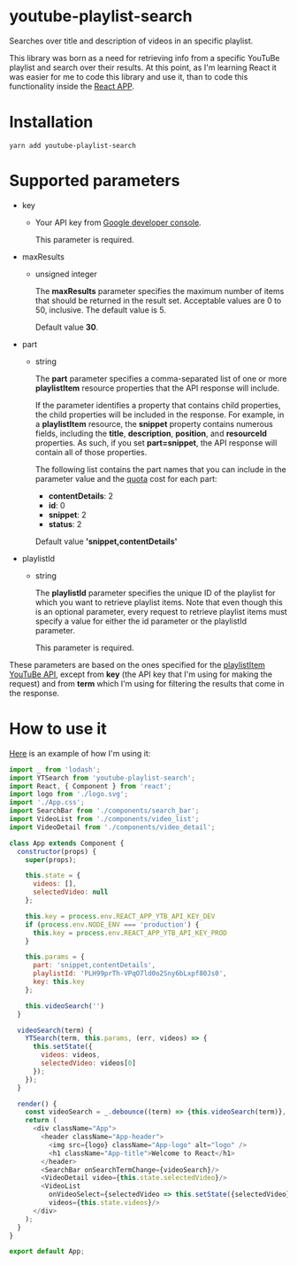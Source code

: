 # youtube-playlist-search

Searches over title and description of videos in an specific playlist.

This library was born as a need for retrieving info from a specific YouTuBe playlist and search over their results. At this point, as I'm learning React it was easier for me to code this library and use it, than to code this functionality inside the [React APP](https://github.com/nisevi/scrums).

# Installation

`yarn add youtube-playlist-search`

# Supported parameters

  - key
    - Your API key from [Google developer console](https://console.developers.google.com/apis/credentials).
      
      This parameter is required.

  - maxResults
    - unsigned integer
    
      The **maxResults** parameter specifies the maximum number of items that should be returned in the result set. Acceptable values are 0 to 50, inclusive. The default value is 5.

      Default value **30**.

  - part
    - string
    
      The **part** parameter specifies a comma-separated list of one or more **playlistItem** resource properties that the API response will include.
      
      If the parameter identifies a property that contains child properties, the child properties will be included in the response. For example, in a **playlistItem** resource, the **snippet** property contains numerous fields, including the **title**, **description**, **position**, and **resourceId** properties. As such, if you set **part=snippet**, the API response will contain all of those properties.
      
      The following list contains the part names that you can include in the parameter value and the [quota](https://developers.google.com/youtube/v3/getting-started#quota) cost for each part:
      - **contentDetails**: 2
      - **id**: 0
      - **snippet**: 2
      - **status**: 2

      Default value **'snippet,contentDetails'**

  - playlistId
    - string
    
      The **playlistId** parameter specifies the unique ID of the playlist for which you want to retrieve playlist items. Note that even though this is an optional parameter, every request to retrieve playlist items must specify a value for either the id parameter or the playlistId parameter.

      This parameter is required.

These parameters are based on the ones specified for the [playlistItem YouTuBe API](https://developers.google.com/youtube/v3/docs/playlistItems), except from **key** (the API key that I'm using for making the request) and from **term** which I'm using for filtering the results that come in the response.

# How to use it

[Here](https://github.com/nisevi/scrums/blob/master/src/App.js) is an example of how I'm using it:

```javascript
import _ from 'lodash';
import YTSearch from 'youtube-playlist-search';
import React, { Component } from 'react';
import logo from './logo.svg';
import './App.css';
import SearchBar from './components/search_bar';
import VideoList from './components/video_list';
import VideoDetail from './components/video_detail';

class App extends Component {
  constructor(props) {
    super(props);

    this.state = {
      videos: [],
      selectedVideo: null
    };

    this.key = process.env.REACT_APP_YTB_API_KEY_DEV
    if (process.env.NODE_ENV === 'production') {
      this.key = process.env.REACT_APP_YTB_API_KEY_PROD
    }

    this.params = {
      part: 'snippet,contentDetails',
      playlistId: 'PLH99prTh-VPqO7ld0o2Sny6bLxpf80Js0',
      key: this.key
    };

    this.videoSearch('')
  }

  videoSearch(term) {
    YTSearch(term, this.params, (err, videos) => {
      this.setState({
        videos: videos,
        selectedVideo: videos[0]
      });
    });
  }

  render() {
    const videoSearch = _.debounce((term) => {this.videoSearch(term)}, 300);
    return (
      <div className="App">
        <header className="App-header">
          <img src={logo} className="App-logo" alt="logo" />
          <h1 className="App-title">Welcome to React</h1>
        </header>
        <SearchBar onSearchTermChange={videoSearch}/>
        <VideoDetail video={this.state.selectedVideo}/>
        <VideoList
          onVideoSelect={selectedVideo => this.setState({selectedVideo})}
          videos={this.state.videos}/>
      </div>
    );
  }
}

export default App;
``` 